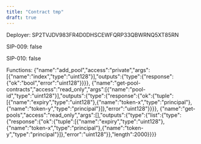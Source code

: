 ```yaml
---
title: "Contract tmp"
draft: true
---
```

Deployer: SP2TVJDV983FR4D0DHSCEWFQRP33QBWRNQ5XT85RN

SIP-009: false

SIP-010: false

Functions:
{"name":"add_pool","access":"private","args":[{"name":"index","type":"uint128"}],"outputs":{"type":{"response":{"ok":"bool","error":"uint128"}}}}, {"name":"get-pool-contracts","access":"read_only","args":[{"name":"pool-id","type":"uint128"}],"outputs":{"type":{"response":{"ok":{"tuple":[{"name":"expiry","type":"uint128"},{"name":"token-x","type":"principal"},{"name":"token-y","type":"principal"}]},"error":"uint128"}}}}, {"name":"get-pools","access":"read_only","args":[],"outputs":{"type":{"list":{"type":{"response":{"ok":{"tuple":[{"name":"expiry","type":"uint128"},{"name":"token-x","type":"principal"},{"name":"token-y","type":"principal"}]},"error":"uint128"}},"length":2000}}}}
